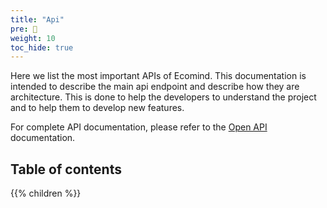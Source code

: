 ```yaml
---
title: "Api"
pre: 📜
weight: 10
toc_hide: true
---
```

Here we list the most important APIs of Ecomind.
This documentation is intended to describe the main api endpoint and describe how they are architecture.
This is done to help the developers to understand the project and to help them to develop new features. 

For complete API documentation, please refer to the [Open API](https://saas-g4it.com/api/swagger-ui/index.html) documentation.

## Table of contents

{{% children %}}
